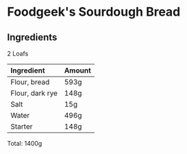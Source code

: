 Foodgeek's Sourdough Bread
==========================

Ingredients
-----------

2 Loafs

| Ingredient      | Amount |
|:----------------|:-------|
| Flour, bread    | 593g   |
| Flour, dark rye | 148g   |
| Salt            | 15g    |
| Water           | 496g   |
| Starter         | 148g   |

Total: 1400g
